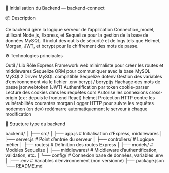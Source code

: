 🚀 Initialisation du Backend — backend-connect

📦 Description

Ce backend gère la logique serveur de l’application Connection_model, utilisant Node.js, Express, et Sequelize pour la gestion de la base de données MySQL.
Il inclut des outils de sécurité et de logs tels que Helmet, Morgan, JWT, et bcrypt pour le chiffrement des mots de passe.

⚙️ Technologies principales

Outil / Lib	Rôle
Express	Framework web minimaliste pour créer les routes et middlewares
Sequelize	ORM pour communiquer avec la base MySQL
MySQL2	Driver MySQL compatible Sequelize
dotenv	Gestion des variables d’environnement via le fichier .env
bcrypt / bcryptjs	Hachage des mots de passe
jsonwebtoken (JWT)	Authentification par token
cookie-parser	Lecture des cookies dans les requêtes
cors	Autorise les connexions cross-origin (ex : depuis le frontend React)
helmet	Protection HTTP contre les vulnérabilités courantes
morgan	Logger HTTP pour suivre les requêtes
nodemon	(en dev) redémarre automatiquement le serveur à chaque modification

🧠 Structure type du backend

backend/
│
├── src/
│   ├── app.js               # Initialisation d’Express, middlewares
│   ├── server.js            # Point d’entrée du serveur
│   ├── controllers/         # Logique métier
│   ├── routes/              # Définition des routes Express
│   ├── models/              # Modèles Sequelize
│   ├── middlewares/         # Middleware d’authentification, validation, etc.
│   └── config/              # Connexion base de données, variables .env
│
├── .env                     # Variables d’environnement (non versionné)
├── package.json
└── README.md
